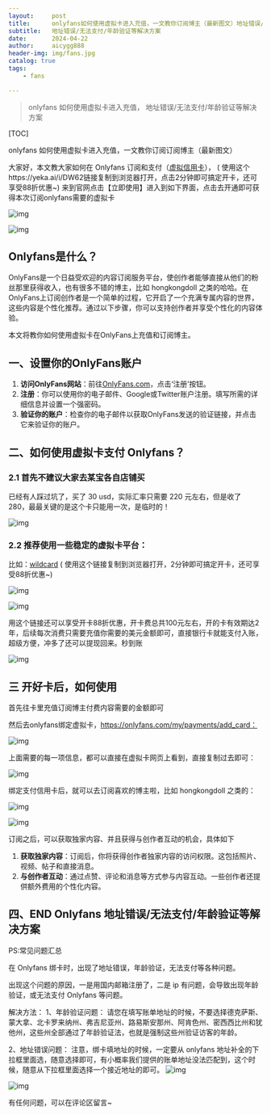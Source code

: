 ```yaml
---
layout:     post
title:      onlyfans如何使用虚拟卡进入充值，一文教你订阅博主（最新图文）地址错误/无法支付/年龄验证解决方案
subtitle:   地址错误/无法支付/年龄验证等解决方案
date:       2024-04-22
author:     aicygg888
header-img: img/fans.jpg
catalog: true
tags:
    - fans

---
```


> onlyfans 如何使用虚拟卡进入充值， 地址错误/无法支付/年龄验证等解决方案

[TOC]

onlyfans 如何使用虚拟卡进入充值，一文教你订阅订阅博主（最新图文）

大家好，本文教大家如何在 Onlyfans 订阅和支付（[虚拟信用卡](https://yeka.ai/i/DW62)）， ( 使用这个https://yeka.ai/i/DW62链接复制到浏览器打开，点击2分钟即可搞定开卡，还可享受88折优惠~)
 来到官网点击【立即使用】进入到如下界面，点击去开通即可获得本次订阅onlyfans需要的虚拟卡

![img](https://picx.zhimg.com/80/v2-cfb5ffbe78e9c3bafb3b894504887010_720w.png)

![img](https://pic1.zhimg.com/80/v2-1935e1480f3a0dd33b754f4505f44e70_720w.png)

## Onlyfans是什么？

OnlyFans是一个日益受欢迎的内容订阅服务平台，使创作者能够直接从他们的粉丝那里获得收入，也有很多不错的博主，比如 hongkongdoll 之类的哈哈。在OnlyFans上订阅创作者是一个简单的过程，它开启了一个充满专属内容的世界，这些内容是个性化推荐。通过以下步骤，你可以支持创作者并享受个性化的内容体验。

本文将教你如何使用虚拟卡在OnlyFans上充值和订阅博主。

## 一、设置你的OnlyFans账户

1. **访问OnlyFans网站**：前往[OnlyFans.com](https://onlyfans.com/)，点击‘注册’按钮。
2. **注册**：你可以使用你的电子邮件、Google或Twitter账户注册。填写所需的详细信息并设置一个强密码。
3. **验证你的账户**：检查你的电子邮件以获取OnlyFans发送的验证链接，并点击它来验证你的账户。

## 二、如何使用虚拟卡支付 Onlyfans？

### 2.1 首先不建议大家去某宝各自店铺买

已经有人踩过坑了，买了 30 usd，实际汇率只需要 220 元左右，但是收了 280，最最关键的是这个卡只能用一次，是临时的！

![img](https://pic1.zhimg.com/80/v2-925ec2e490e4fecc3a43f9e30855adaf_720w.png)

### 2.2 推荐使用一些稳定的虚拟卡平台：

比如：[wildcard](https://yeka.ai/i/DW62) ( 使用这个链接复制到浏览器打开，2分钟即可搞定开卡，还可享受88折优惠~)

![img](https://pica.zhimg.com/80/v2-84f0ac67f989e1598e687638067c87e4_720w.png)

![img](https://picx.zhimg.com/80/v2-8eda9f6e35ee0531469f9a47de6129cb_720w.png)

用这个链接还可以享受开卡88折优惠，开卡费总共100元左右，开的卡有效期达2年，后续每次消费只需要充值你需要的美元金额即可，直接银行卡就能支付入账，超级方便，冲多了还可以提现回来。秒到账

![img](https://picx.zhimg.com/80/v2-e3c31e5222958f4070cf866335035ebb_720w.png)

## 三 开好卡后，如何使用

首先往卡里充值订阅博主付费内容需要的金额即可

然后去onlyfans绑定虚拟卡，https://onlyfans.com/my/payments/add_card：

![img](https://pic1.zhimg.com/80/v2-ace49c13eb391600f4f3493b22ada407_720w.png)

上面需要的每一项信息，都可以直接在虚拟卡网页上看到，直接复制过去即可：

![img](https://pic1.zhimg.com/80/v2-dac3ab8c2a64618425da2428ba8d0c63_720w.png)

绑定支付信用卡后，就可以去订阅喜欢的博主啦，比如 hongkongdoll 之类的：

![img](https://pica.zhimg.com/80/v2-0dce956e7efe5b5b6544d0dc53b52c00_720w.png)

![img](https://pic1.zhimg.com/80/v2-7a7cdd08ec8465079558910fe38b917a_720w.png)

订阅之后，可以获取独家内容、并且获得与创作者互动的机会，具体如下

1. **获取独家内容**：订阅后，你将获得创作者独家内容的访问权限。这包括照片、视频、帖子和直接消息。
2. **与创作者互动**：通过点赞、评论和消息等方式参与内容互动。一些创作者还提供额外费用的个性化内容。


## 四、END Onlyfans 地址错误/无法支付/年龄验证等解决方案

PS:常见问题汇总

在 Onlyfans 绑卡时，出现了地址错误，年龄验证，无法支付等各种问题。

出现这个问题的原因，一是用国内邮箱注册了，二是 ip 有问题，会导致出现年龄验证，或无法支付 Onlyfans 等问题。

解决方法：
1、年龄验证问题：
请您在填写账单地址的时候，不要选择德克萨斯、蒙大拿、北卡罗来纳州、弗吉尼亚州、路易斯安那州、阿肯色州、密西西比州和犹他州，这些州全部通过了年龄验证法，也就是强制这些州验证访客的年龄。

2、地址错误问题：
注意，绑卡填地址的时候，一定要从 onlyfans 地址补全的下拉框里面选，随意选择即可，有小概率我们提供的账单地址没法匹配到，这个时候，随意从下拉框里面选择一个接近地址的即可。
![img](https://picx.zhimg.com/80/v2-0d11f004f57e81d18d229c17b34a63e3_720w.png)

![img](https://downloads.intercomcdn.com/i/o/909022822/ecd9c74c397b27ee41c81931/image.png)

有任何问题，可以在评论区留言~

